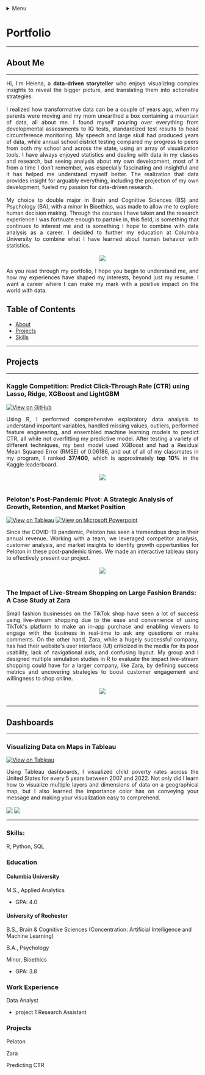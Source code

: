 <details>

  <summary>Menu</summary>

  <p>[About Me](https://github.com/helenabardsley/portfolio/blob/main/index.md#about)</p>
  <p>[Projects](https://github.com/helenabardsley/portfolio/blob/main/index.md#projects)</p>
  <p>[Skills](https://github.com/helenabardsley/portfolio/blob/main/index.md#skills)</p>

</details>


# Portfolio
---
## About Me
---
<div style="text-align: justify"> Hi, I'm Helena, a <b>data-driven storyteller</b> who enjoys visualizing complex insights to reveal the bigger picture, and translating them into actionable strategies. </div> 
<br>
<div style="text-align: justify"> I realized how transformative data can be a couple of years ago, when my parents were moving and my mom unearthed a box containing a mountain of data, all about me. I found myself pouring over everything from developmental assessments to IQ tests, standardized test results to head circumference monitoring. My speech and large skull had produced years of data, while annual school district testing compared my progress to peers from both my school and across the state, using an array of visualization tools. I have always enjoyed statistics and dealing with data in my classes and research, but seeing analysis about my own development, most of it from a time I don’t remember, was especially fascinating and insightful and it has helped me understand myself better. The realization that data provides insight for arguably everything, including the projection of my own development, fueled my passion for data-driven research. </div>
<br>
<div style="text-align: justify"> My choice to double major in Brain and Cognitive Sciences (BS) and Psychology (BA), with a minor in Bioethics, was made to allow me to explore human decision making. Through the courses I have taken and the research experience I was fortnuate enough to partake in, this field, is something that continues to interest me and is something I hope to combine with data analysis as a career. I decided to further my education at Columbia University to combine what I have learned about human behavior with statistics. </div>
<br>
<center><img src="images/Graduation.jpg"/></center>
<br>
<div style="text-align: justify"> As you read through my portfolio, I hope you begin to understand me, and how my experiences have shaped my interests, beyond just my resume. I want a career where I can make my mark with a positive impact on the world with data. </div>

## Table of Contents
- [About](https://github.com/helenabardsley/portfolio/blob/main/index.md#about)
- [Projects](https://github.com/helenabardsley/portfolio/blob/main/index.md#projects)
- [Skills](https://github.com/helenabardsley/portfolio/blob/main/index.md#skills)
  
---
## Projects
---
### Kaggle Competition: Predict Click-Through Rate (CTR) using Lasso, Ridge, XGBoost and LightGBM
[![View on GitHub](https://img.shields.io/badge/GitHub-View_on_GitHub-blue?logo=GitHub)](Projects/PAC%20Project%20Report.html)


<div style="text-align: justify">Using R, I performed comprehensive exploratory data analysis to understand important variables, handled missing values, outliers, performed feature engineering, and ensembled machine learning models to predict CTR, all while not overfitting my predictive model. After testing a variety of different techniques, my best model used XGBoost and had a Residual Mean Squared Error (RMSE) of 0.06186, and out of all of my classmates in my program, I ranked <b>37/400</b>, which is approximately <b>top 10%</b> in the Kaggle leaderboard.</div>
<br>
<center><img src="images/Kaggle_logo.png"/></center>
<br>

### Peloton's Post-Pandemic Pivot: A Strategic Analysis of Growth, Retention, and Market Position
[![View on Tableau](https://img.shields.io/badge/GitHub-View_on_Tableau-blue?logo=Tableau)](Projects/Peloton.twbx)
[![View on Microsoft Powerpoint](https://img.shields.io/badge/GitHub-View_on_Powerpoint-blue?logo=Powerpoint)](Projects/Peloton.pptx)
<div style="text-align: justify"> Since the COVID-19 pandemic, Peloton has seen a tremendous drop in their annual revenue. Working with a team, we leveraged competitor analysis, customer analysis, and market insights to identify growth oppertunities for Peloton in these post-pandemic times. We made an interactive tableau story to effectively present our project. </div>
<br>
<center><img src="images/Peloton.png"/></center>
<br>

### The Impact of Live-Stream Shopping on Large Fashion Brands: A Case Study at Zara
<div style="text-align: justify"> Small fashion businesses on the TikTok shop have seen a lot of success using live-stream shopping due to the ease and convenience of using TikTok's platform to make an in-app purchase and enabling viewers to engage with the business in real-time to ask any questions or make comments. On the other hand, Zara, while a hugely successful company, has had their website's user interface (UI) criticized in the media for its poor usability, lack of navigational aids, and confusing layout. My group and I designed multiple simulation studies in R to evaluate the impact live-stream shopping could have for a larger company, like Zara, by defining success metrics and uncovering strategies to boost customer engagement and willingness to shop online. </div>
<br>
<center><img src="images/Zara.png"/></center>
<br>


---
## Dashboards
---
### Visualizing Data on Maps in Tableau
[![View on Tableau](https://img.shields.io/badge/GitHub-View_on_Tableau-blue?logo=Tableau)](Projects/Visualizing_Data_Maps.twbx)
<div style="text-align: justify">Using Tableau dashboards, I visualized child poverty rates across the United States for every 5 years between 2007 and 2022. Not only did I learn how to visualize multiple layers and dimensions of data on a geographical map, but I also learned the importance color has on conveying your message and making your visualization easy to comprehend. </div>
<br>
<img src="images/Child_Pov_Rates_ 1.png"/>
<img src="images/Child_Pov_Rates_2.png"/>
<br>


---
### Skills: 
R, Python, SQL

### Education
#### Columbia University
M.S., Applied Analytics
- GPA: 4.0

#### University of Rochester
B.S., Brain & Cognitive Sciences (Concentration: Artificial Intelligence and Machine Learning)

B.A., Psychology

Minor, Bioethics
- GPA: 3.8

### Work Experience
Data Analyst
- project 1
Research Assistant

### Projects
Peloton

Zara

Predicting CTR
